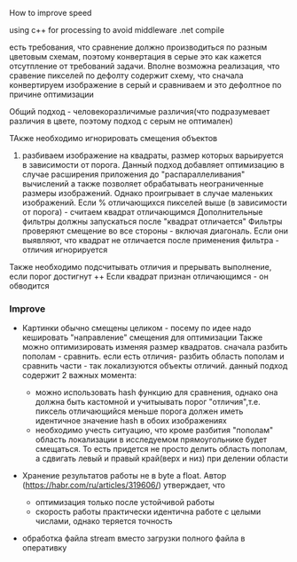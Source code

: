 How to improve speed

using c++ for processing to avoid middleware .net compile

есть требования, что сравнение должно производиться по разным цветовым схемам, 
поэтому конвертация в серые это как кажется отсутпление от требований задачи. 
Вполне возможна реализация, что сравение пикселей по дефолту содержит схему, что
сначала конвертируем изображение в серый и сравниваем и это дефолтное по причине оптимизации

Общий подход - человекоразличимые различия(что подразумевает различия в цвете, поэтому подход с серым не оптимален)

ТАкже необходимо игнорировать смещения объектов

1) разбиваем изображение на квадраты, размер которых варьируется в зависимости от порога.
Данный подход добавляет оптимизацию в случае расширения приложения до "распараллеливания" вычислений
а также позволяет обрабатывать неограниченные размеры изображений.
Однако проигрывает в случае маленьких изображений. 
Если % отличающихся пикселей выше (в зависимости от порога) - считаем квадрат отличающимся
Дополнительные фильтры должны запускаться после "квадрат отличается"
Фильтры проверяют смещение во все стороны - включая диагональ. Если они выявляют, что квадрат
не отличается после применения фильтра - отличия игнорируется

Также необходимо подсчитывать отличия и прерывать выполнение, если порог достигнут
++ Если квадрат признан отличающимся - он обводится


### Improve
 - Картинки обычно смещены целиком - посему по идее надо кешировать "направление" смещения для оптимизации
Также можно оптимизировать изменяя размер квадратов. сначала разбить пополам - сравнить. если есть отличия- 
разбить область пополам и сравнить части - так локализуются объекты отличий. 
данный подход содержит 2 важных момента:
   - можно использовать hash функцию для сравнения, однако она должна быть кастомной и учитыывать порог "отличия",т.е.
   пиксель отличающийся меньше порога должен иметь идентичное значение hash в обоих изображениях
   - необходимо учесть ситуацию, что кроме разбития "пополам" область локализации в исследуемом прямоугольнике
   будет смещаться. То есть придется не просто делить область пополам, а сдвигать левый и правый край(верх и низ) при
   делении области

- Хранение результатов работы не в byte а float. Автор (https://habr.com/ru/articles/319606/) утверждает, что 
  - оптимизация только после устойчивой работы
  - скорость работы практически идентична работе с целыми числами, однако теряется точность

- обработка файла stream вместо загрузки полного файла в оперативку